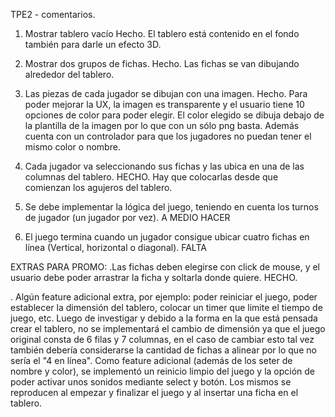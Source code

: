 TPE2 - comentarios.

1. Mostrar tablero vacío
Hecho. El tablero está contenido en el fondo también para darle un efecto 3D.

2. Mostrar dos grupos de fichas.
Hecho. Las fichas se van dibujando alrededor del tablero.

3. Las piezas de cada jugador se dibujan con una imagen.
Hecho. Para poder mejorar la UX, la imagen es transparente y el usuario tiene 10 opciones de color para poder elegir. El color elegido se dibuja debajo de la plantilla de la imagen por lo que con un sólo png basta. Además cuenta con un controlador para que los jugadores no puedan tener el mismo color o nombre.

4. Cada jugador va seleccionando sus fichas y las ubica en una de las columnas del tablero.
HECHO. Hay que colocarlas desde que comienzan los agujeros del tablero.

5. Se debe implementar la lógica del juego, teniendo en cuenta los turnos de jugador (un jugador por vez).
A MEDIO HACER

6. El juego termina cuando un jugador consigue ubicar cuatro fichas en línea (Vertical, horizontal o diagonal).
FALTA

EXTRAS PARA PROMO:
.Las fichas deben elegirse con click de mouse, y el usuario debe poder arrastrar la ficha y soltarla donde quiere.
HECHO.

. Algún feature adicional extra, por ejemplo: poder reiniciar el juego, poder establecer la dimensión del tablero, colocar un timer que limite el tiempo de juego, etc.
Luego de investigar y debido a la forma en la que está pensada crear el tablero, no se implementará el cambio de dimensión ya que el juego original consta de 6 filas y 7 columnas, en el caso de cambiar esto tal vez también debería considerarse la cantidad de fichas a alinear por lo que no sería el "4 en línea".
Como feature adicional (además de los seter de nombre y color), se implementó un reinicio limpio del juego y la opción de poder activar unos sonidos mediante select y botón. Los mismos se reproducen al empezar y finalizar el juego y al insertar una ficha en el tablero.
